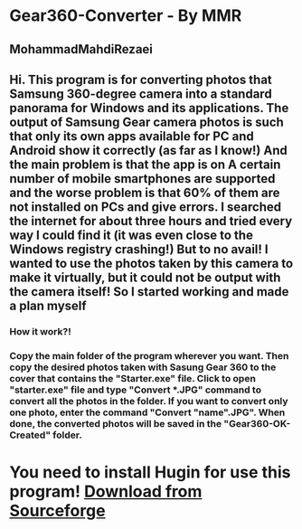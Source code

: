 <h1> Gear360-Converter - By MMR</h1>
<h2>MohammadMahdiRezaei</h2>
<h2>Hi. This program is for converting photos that Samsung 360-degree camera into a standard panorama for Windows and its applications. The output of Samsung Gear camera photos is such that only its own apps available for PC and Android show it correctly (as far as I know!) And the main problem is that the app is on A certain number of mobile smartphones are supported and the worse problem is that 60% of them are not installed on PCs and give errors. I searched the internet for about three hours and tried every way I could find it (it was even close to the Windows registry crashing!) But to no avail! I wanted to use the photos taken by this camera to make it virtually, but it could not be output with the camera itself! So I started working and made a plan myself </h2>

<h3> How it work?!<h3>
  <h3>Copy the main folder of the program wherever you want. Then copy the desired photos taken with Sasung Gear 360 to the cover that contains the "Starter.exe" file. Click to open "starter.exe" file and type "Convert *.JPG" command to convert all the photos in the folder. If you want to convert only one photo, enter the command "Convert "name".JPG". When done, the converted photos will be saved in the "Gear360-OK-Created" folder.</h3>

<h1>You need to install Hugin for use this program! <a href="http://hugin.sourceforge.net">Download from Sourceforge</a></h1>
